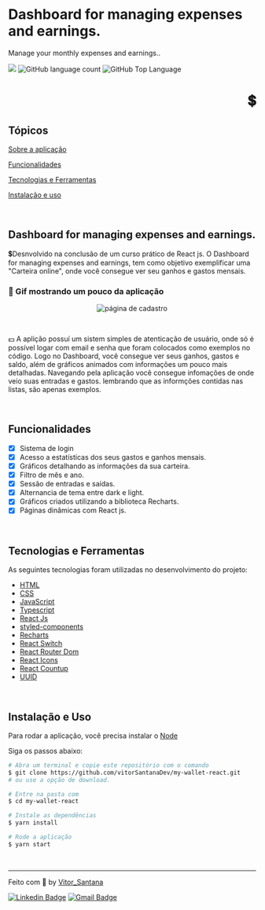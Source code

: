 # Dashboard for managing expenses and earnings.

<p>Manage your monthly expenses and earnings..</p>

<p>
  <img src="https://img.shields.io/badge/made%20by-Vitor%20Santana-1ECA5F?style=flat-square">
  <img alt="GitHub language count" src="https://img.shields.io/github/languages/count/vitorSantanaDev/my-wallet-react?color=1ECA5F&style=flat-square">
  <img alt="GitHub Top Language" src="https://img.shields.io/github/languages/top/vitorSantanaDev/my-wallet-react?color=1ECA5F&style=flat-square">
</p>

<div  height="120" align="right" >
  <h1>💲</h1>
</div>

## Tópicos 

[Sobre a aplicação](#my-wallet-react)

[Funcionalidades](#funcionalidades)

[Tecnologias e Ferramentas](#tecnologias-e-ferramentas)

[Instalação e uso](#instalação-e-uso)


<br>

## Dashboard for managing expenses and earnings.

💲Desnvolvido na conclusão de um curso prático de React js. O Dashboard for managing expenses and earnings, tem como objetivo exemplificar uma "Carteira online", onde você consegue ver seu ganhos e gastos mensais. 

<h3 align="left">🤑 Gif mostrando um pouco da aplicação</h3>
<p align="center">
  <img src="src/assets/video/videoOfAplication.gif" alt="página de cadastro">
</p>

<br>

💵 A aplição possuí um sistem simples de atenticação de usuário, onde só é possível logar com email e senha que foram colocados como exemplos no código. Logo no Dashboard, você consegue ver seus ganhos, gastos e saldo, além de gráficos animados com informações um pouco mais detalhadas. Navegando pela aplicação você consegue infomações de onde veio suas entradas e gastos. lembrando que as informções contidas nas listas, são apenas exemplos.

<br>

## Funcionalidades

- [X] Sistema de login
- [X] Acesso a estatísticas dos seus gastos e ganhos mensais.
- [X] Gráficos detalhando as informações da sua carteira.
- [x] Filtro de mês e ano.
- [x] Sessão de entradas e saídas.
- [x] Alternancia de tema entre dark e light.
- [x] Gráficos criados utilizando a biblioteca Recharts.
- [X] Páginas dinâmicas com React js.

<br>

## Tecnologias e Ferramentas

As seguintes tecnologias foram utilizadas no desenvolvimento do projeto:

- [HTML](https://devdocs.io/html/)
- [CSS](https://devdocs.io/css/)
- [JavaScript](https://devdocs.io/javascript/)
- [Typescript](https://devdocs.io/typescript/)
- [React Js](https://devdocs.io/Reactjs/)
- [styled-components](https://devdocs.io/styled-components/)
- [Recharts](https://devdocs.io/recharts/)
- [React Switch](https://devdocs.io/react-switch/)
- [React Router Dom](https://devdocs.io/react-router-dom/)
- [React Icons](https://devdocs.io/react-icons/)
- [React Countup](https://devdocs.io/react-countup/)
- [UUID](https://devdocs.io/uuid/)

<br>

## Instalação e Uso

Para rodar a aplicação, você precisa instalar o [Node](https://nodejs.org/en/)

Siga os passos abaixo:

```bash
# Abra um terminal e copie este repositório com o comando
$ git clone https://github.com/vitorSantanaDev/my-wallet-react.git
# ou use a opção de download.

# Entre na pasta com 
$ cd my-wallet-react

# Instale as dependências
$ yarn install

# Rode a aplicação
$ yarn start
```

<br>

---

Feito com 💚 by [Vitor_Santana](https://github.com/vitorSantanaDev)

[![Linkedin Badge](https://img.shields.io/badge/-Vitor%20Santana-blue?style=flat-square&logo=Linkedin&logoColor=white&link=https://www.linkedin.com/in/vitor-santana-bbb607217/)](https://www.linkedin.com/in/vitor-santana-bbb607217/) 
[![Gmail Badge](https://img.shields.io/badge/-vitorsantana.developer@gmail-c14438?style=flat-square&logo=Gmail&logoColor=white&link=mailto:vitorsantana.developer@gmail)](mailto:vitorsantana.developer@gmail)
